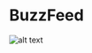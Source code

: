 # BuzzFeed


![alt text](https://drive.google.com/open?id=0B00lkKpS20uQRVk5VTNwTFRISkE "Registration Page")
